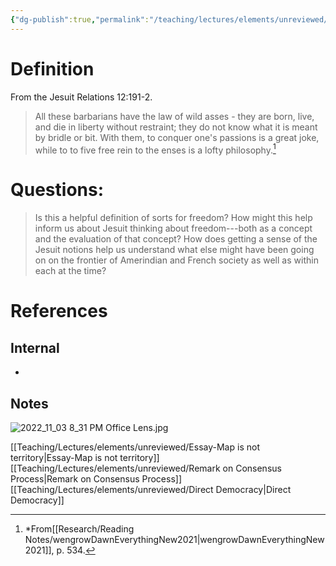 ```yaml
---
{"dg-publish":true,"permalink":"/teaching/lectures/elements/unreviewed/law-of-wild-asses/","tags":["gardenEntry"]}
---
```


# Definition
From the Jesuit Relations 12:191-2.  
> All these barbarians have the law of wild asses - they are born, live, and die in liberty without restraint; they do not know what it is meant by bridle or bit.  With them, to conquer one's passions is a great joke, while to to five free rein to the enses is a lofty philosophy.[^1]

# Questions: 
> Is this a helpful definition of sorts for freedom?
> How might this help inform us about Jesuit thinking about freedom---both as a concept and the evaluation of that concept?
>How does getting a sense of the Jesuit notions help us understand what else might have been going on on the frontier of Amerindian and French society as well as within each at the time?

# References
## Internal 
- 
## Notes
[^1]: *From[[Research/Reading Notes/wengrowDawnEverythingNew2021\|wengrowDawnEverythingNew2021]], p. 534.

![2022_11_03 8_31 PM Office Lens.jpg](/img/user/Teaching/Lectures/attachments/2022_11_03%208_31%20PM%20Office%20Lens.jpg)

[[Teaching/Lectures/elements/unreviewed/Essay-Map is not territory\|Essay-Map is not territory]]
[[Teaching/Lectures/elements/unreviewed/Remark on Consensus Process\|Remark on Consensus Process]]
[[Teaching/Lectures/elements/unreviewed/Direct Democracy\|Direct Democracy]]